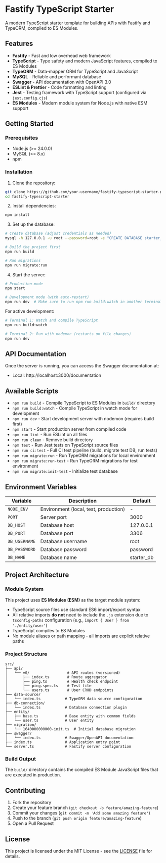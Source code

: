 # Fastify TypeScript Starter

A modern TypeScript starter template for building APIs with Fastify and TypeORM, compiled to ES Modules.

## Features

- **Fastify** - Fast and low overhead web framework
- **TypeScript** - Type safety and modern JavaScript features, compiled to ES Modules
- **TypeORM** - Data-mapper ORM for TypeScript and JavaScript
- **MySQL** - Reliable and performant database
- **Swagger** - API documentation with OpenAPI 3.0
- **ESLint & Prettier** - Code formatting and linting
- **Jest** - Testing framework with TypeScript support (configured via `jest.config.cjs`)
- **ES Modules** - Modern module system for Node.js with native ESM support

## Getting Started

### Prerequisites

- Node.js (>= 24.0.0)
- MySQL (>= 8.x)
- npm

### Installation

1. Clone the repository:

```bash
git clone https://github.com/your-username/fastify-typescript-starter.git
cd fastify-typescript-starter
```

2. Install dependencies:

```bash
npm install
```

3. Set up the database:

```bash
# Create database (adjust credentials as needed)
mysql -h 127.0.0.1 -u root --password=root -e "CREATE DATABASE starter_db;"

# Build the project first
npm run build

# Run migrations
npm run migrate:run
```

4. Start the server:

```bash
# Production mode
npm start

# Development mode (with auto-restart)
npm run dev  # Make sure to run npm run build:watch in another terminal
```

For active development:

```bash
# Terminal 1: Watch and compile TypeScript
npm run build:watch

# Terminal 2: Run with nodemon (restarts on file changes)
npm run dev
```

## API Documentation

Once the server is running, you can access the Swagger documentation at:

- Local: http://localhost:3000/documentation

## Available Scripts

- `npm run build` - Compile TypeScript to ES Modules in `build/` directory
- `npm run build:watch` - Compile TypeScript in watch mode for development
- `npm run dev` - Start development server with nodemon (requires build first)
- `npm start` - Start production server from compiled code
- `npm run lint` - Run ESLint on all files
- `npm run clean` - Remove build directory
- `npm test` - Run Jest tests on TypeScript source files
- `npm run ci:test` - Full CI test pipeline (build, migrate test DB, run tests)
- `npm run migrate:run` - Run TypeORM migrations for local environment
- `npm run migrate:run-test` - Run TypeORM migrations for test environment
- `npm run migrate:init-test` - Initialize test database

## Environment Variables

| Variable      | Description                           | Default    |
| ------------- | ------------------------------------- | ---------- |
| `NODE_ENV`    | Environment (local, test, production) | -          |
| `PORT`        | Server port                           | 3000       |
| `DB_HOST`     | Database host                         | 127.0.0.1  |
| `DB_PORT`     | Database port                         | 3306       |
| `DB_USERNAME` | Database username                     | root       |
| `DB_PASSWORD` | Database password                     | password   |
| `DB_NAME`     | Database name                         | starter_db |

## Project Architecture

### Module System

This project uses **ES Modules (ESM)** as the target module system:

- TypeScript source files use standard ES6 import/export syntax
- All relative imports **do not** need to include the `.js` extension due to `tsconfig-paths` configuration (e.g., `import { User } from './entity/user'`)
- TypeScript compiles to ES Modules
- No module aliases or path mapping - all imports are explicit relative paths

### Project Structure

```
src/
├── api/
│   └── v0/                 # API routes (versioned)
│       ├── index.ts        # Route aggregator
│       ├── ping.ts         # Health check endpoint
│       ├── ping.spec.ts    # Test file
│       └── users.ts        # User CRUD endpoints
├── data-source/
│   └── index.ts           # TypeORM data source configuration
├── db-connection/
│   └── index.ts           # Database connection plugin
├── entity/
│   ├── base.ts            # Base entity with common fields
│   └── user.ts            # User entity
├── migration/
│   └── 1640000000000-init.ts  # Initial database migration
├── swagger/
│   └── index.ts           # Swagger/OpenAPI documentation
├── index.ts               # Application entry point
└── server.ts              # Fastify server configuration
```

### Build Output

The `build/` directory contains the compiled ES Module JavaScript files that are executed in production.

## Contributing

1. Fork the repository
2. Create your feature branch (`git checkout -b feature/amazing-feature`)
3. Commit your changes (`git commit -m 'Add some amazing feature'`)
4. Push to the branch (`git push origin feature/amazing-feature`)
5. Open a Pull Request

## License

This project is licensed under the MIT License - see the [LICENSE](LICENSE) file for details.
